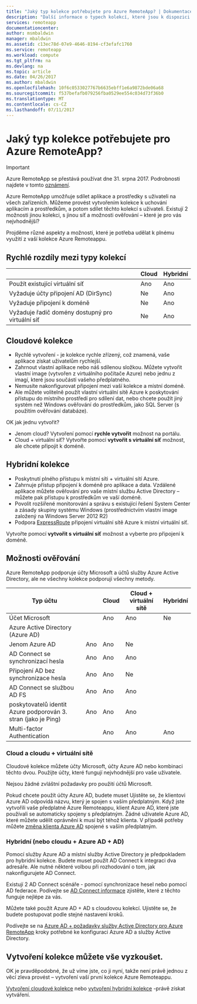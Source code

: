 ```yaml
---
title: "Jaký typ kolekce potřebujete pro Azure RemoteApp? | Dokumentace Microsoftu"
description: "Další informace o typech kolekcí, které jsou k dispozici s Azure Remoteappem."
services: remoteapp
documentationcenter: 
author: msmbaldwin
manager: mbaldwin
ms.assetid: c13ec78d-07e9-4646-8194-cf3efafc1760
ms.service: remoteapp
ms.workload: compute
ms.tgt_pltfrm: na
ms.devlang: na
ms.topic: article
ms.date: 04/26/2017
ms.author: mbaldwin
ms.openlocfilehash: 10f6c0533027767b6635ebff1e6a9872bde06a68
ms.sourcegitcommit: f537befafb079256fba0529ee554c034d73f36b0
ms.translationtype: MT
ms.contentlocale: cs-CZ
ms.lasthandoff: 07/11/2017
---
```

# <a name="what-kind-of-collection-do-you-need-for-azure-remoteapp"></a>Jaký typ kolekce potřebujete pro Azure RemoteApp?
> [!IMPORTANT]
> Azure RemoteApp se přestává používat dne 31. srpna 2017. Podrobnosti najdete v tomto [oznámení](https://go.microsoft.com/fwlink/?linkid=821148).
> 
> 

Azure RemoteApp umožňuje sdílet aplikace a prostředky s uživateli na všech zařízeních. Můžeme provést vytvořením kolekce k uchování aplikacím a prostředkům, a potom sdílet těchto kolekcí s uživateli. Existují 2 možnosti jinou kolekci, s jinou síť a možnosti ověřování – které je pro vás nejvhodnější?

Projděme různé aspekty a možnosti, které je potřeba udělat k plnému využití z vaší kolekce Azure Remoteappu. 

## <a name="quick-differences-between-the-collection-types"></a>Rychlé rozdíly mezi typy kolekcí
|  | Cloud | Hybridní |
| --- | --- | --- |
| Použít existující virtuální síť |Ano |Ano |
| Vyžaduje účty připojení AD (DirSync) |Ne |Ano |
| Vyžaduje připojení k doméně |Ne |Ano |
| Vyžaduje řadič domény dostupný pro virtuální síť |Ne |Ano |

## <a name="cloud-collections"></a>Cloudové kolekce
* Rychlé vytvoření - je kolekce rychle zřízený, což znamená, vaše aplikace získat uživatelům rychlejší.
* Zahrnout vlastní aplikace nebo náš sdílenou složkou. Můžete vytvořit vlastní image (vytvořen z virtuálního počítače Azure) nebo jednu z imagí, které jsou součástí vašeho předplatného.
* Nemusíte nakonfigurovat připojení mezi vaší kolekce a místní doméně.
* Ale můžete volitelně použít vlastní virtuální sítě Azure k poskytování přístupu do místního prostředí pro sdílení dat, nebo chcete použít jiný systém než Windows ověřování do prostředkům, jako SQL Server (s použitím ověřování databáze).

OK jak jednu vytvořit?

* Jenom cloud? Vytvoření pomocí **rychle vytvořit** možnost na portálu.
* Cloud + virtuální síť? Vytvořte pomocí **vytvořit s virtuální síť** možnost, ale chcete připojit k doméně.

## <a name="hybrid-collections"></a>Hybridní kolekce
* Poskytnutí plného přístupu k místní síti + virtuální sítí Azure.
* Zahrnuje přístup připojení k doméně pro aplikace a data. Vzdálené aplikace můžete ověřování pro vaše místní službu Active Directory – můžete pak přístupu k prostředkům ve vaší doméně.
* Povolit rozšířené monitorování a správu s existující řešení System Center a zásady skupiny systému Windows (prostřednictvím vlastní image založený na Windows Server 2012 R2)
* Podpora [ExpressRoute](https://azure.microsoft.com/services/expressroute/) připojení virtuální sítě Azure k místní virtuální síť.

Vytvořte pomocí **vytvořit s virtuální síť** možnost a vyberte pro připojení k doméně.

## <a name="authentication-options"></a>Možnosti ověřování
Azure RemoteApp podporuje účty Microsoft a účtů služby Azure Active Directory, ale ne všechny kolekce podporují všechny metody. 

| Typ účtu |  | Cloud | Cloud + virtuální sítě | Hybridní |
| --- | --- | --- | --- | --- |
| Účet Microsoft | |Ano |Ano |Ne |
| Azure Active Directory (Azure AD) | | | | |
| Jenom Azure AD |Ano |Ano |Ne | |
| AD Connect se synchronizací hesla |Ano |Ano |Ano | |
| Připojení AD bez synchronizace hesla |Ano |Ano |Ne | |
| AD Connect se službou AD FS |Ano |Ano |Ano | |
| poskytovatelů identit Azure podporován 3. stran (jako je Ping) |Ano |Ano |Ano | |
| Multi-factor Authentication | |Ano |Ano |Ano |

### <a name="cloud-and-cloud--vnet"></a>Cloud a cloudu + virtuální sítě
Cloudové kolekce můžete účty Microsoft, účty Azure AD nebo kombinaci těchto dvou. Použijte účty, které fungují nejvhodnější pro vaše uživatele.

Nejsou žádné zvláštní požadavky pro použití účtů Microsoft. 

Pokud chcete použít účty Azure AD, budete muset Ujistěte se, že klientovi Azure AD odpovídá názvu, který je spojen s vaším předplatným. Když jste vytvořili vaše předplatné Azure Remoteappu, klient Azure AD, které jste používali se automaticky spojeny s předplatným. Žádné uživatele Azure AD, které můžete udělit oprávnění k musí být téhož klienta. V případě potřeby můžete [změna klienta Azure AD](remoteapp-changetenant.md) spojené s vaším předplatným.

### <a name="hybrid-or-cloud--azure-ad--ad"></a>Hybridní (nebo cloudu + Azure AD + AD)
Pomocí služby Azure AD a místní služby Active Directory je předpokladem pro hybridní kolekce. Budete muset použít AD Connect k integraci dva adresáře. Ale nutné některé volbou při rozhodování o tom, jak nakonfigurujete AD Connect. 

Existují 2 AD Connect scénáře - pomocí synchronizace hesel nebo pomocí AD federace. Podívejte se [AD Connect informace](../active-directory/active-directory-aadconnect.md) zjistěte, které z těchto funguje nejlépe za vás.

Můžete také použít Azure AD + AD s cloudovou kolekcí. Ujistěte se, že budete postupovat podle stejné nastavení kroků.

Podívejte se na [Azure AD + požadavky služby Active Directory pro Azure RemoteApp](remoteapp-ad.md) kroky potřebné ke konfiguraci Azure AD a služby Active Directory.

## <a name="go-create-your-collection"></a>Vytvoření kolekce můžete vše vyzkoušet.
OK je pravděpodobné, že už víme jste, co ji nyní, takže není právě jednou z věcí zleva provést – vytvoření vaší první kolekce Azure Remoteappu.

[Vytvoření cloudové kolekce](remoteapp-create-cloud-deployment.md) nebo [vytvoření hybridní kolekce](remoteapp-create-hybrid-deployment.md) -právě získat vytváření.


